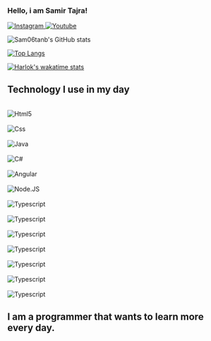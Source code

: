 ### Hello, i am Samir Tajra!

[![Instagram](https://img.shields.io/badge/Instagram-E4405F?style=for-the-badge&logo=instagram&logoColor=white)
](https://www.instagram.com/samirtajra6/)
[![Youtube](https://img.shields.io/badge/YouTube-FF0000?style=for-the-badge&logo=youtube&logoColor=white)](https://www.youtube.com/channel/UCgp6BkyctNOxTs1DnKNFjAA)

![Sam06tanb's GitHub stats](https://github-readme-stats.vercel.app/api?username=Sam06tanb&show_icons=true&theme=radical)

[![Top Langs](https://github-readme-stats.vercel.app/api/top-langs/?username=Sam06tanb&layout=donut)](https://github.com/Sam06tanb/github-readme-stats)

[![Harlok's wakatime stats](https://github-readme-stats.vercel.app/api/wakatime?username=sam06tanb)](https://github.com/Sam06tanb/github-readme-stats)

## Technology I use in my day

<div style="display: inline_block"><br/>
<img align="center" alt="Html5" src="https://img.shields.io/badge/HTML-239120?style=for-the-badge&logo=html5&logoColor=white">
</div>
<div style="display: inline_block"><br/>
<img align="center" alt="Css" src="https://img.shields.io/badge/CSS-239120?&style=for-the-badge&logo=css3&logoColor=white">
</div>
<div style="display: inline_block"><br/>
<img align="center" alt="Java" src="https://img.shields.io/badge/Java-ED8B00?style=for-the-badge&logo=openjdk&logoColor=white">
</div>
<div style="display: inline_block"><br/>
<img align="center" alt="C#" src="https://img.shields.io/badge/C%23-007ACC?style=flat&logo=CSharp&logoColor=white">
</div>
<div style="display: inline_block"><br/>
<img align="center" alt="Angular" src="https://img.shields.io/badge/Angular-DD0031?style=for-the-badge&logo=angular&logoColor=white">
</div>
<div style="display: inline_block"><br/>
<img align="center" alt="Node.JS" src="https://img.shields.io/badge/Node.js-43853D?style=for-the-badge&logo=node.js&logoColor=white">
</div>
<div style="display: inline_block"><br/>
<img align="center" alt="Typescript" src="https://img.shields.io/badge/TypeScript-007ACC?style=for-the-badge&logo=typescript&logoColor=white">
</div>
<div style="display: inline_block"><br/>
<img align="center" alt="Typescript" src="https://img.shields.io/badge/Postman-007ACC?style=for-the-badge&logo=postman&logoColor=orange">
</div>
<div style="display: inline_block"><br/>
<img align="center" alt="Typescript" src="https://img.shields.io/badge/ApacheTomcat-007ACC?style=for-the-badge&logo=apachetomcat&logoColor=yellow">
</div>
<div style="display: inline_block"><br/>
<img align="center" alt="Typescript" src="https://img.shields.io/badge/Springboot-007ACC?style=for-the-badge&logo=springboot&logoColor=green">
</div>
<div style="display: inline_block"><br/>
<img align="center" alt="Typescript" src="https://img.shields.io/badge/Postgresql-007ACC?style=for-the-badge&logo=postgresql&logoColor=blue">
</div>
<div style="display: inline_block"><br/>
<img align="center" alt="Typescript" src="https://img.shields.io/badge/Maven-007ACC?style=for-the-badge&logo=maven&logoColor=purple">
</div>
<div style="display: inline_block"><br/>
<img align="center" alt="Typescript" src="https://img.shields.io/badge/Heroku-007ACC?style=for-the-badge&logo=heroku&logoColor=green">
</div>



## I am a programmer that wants to learn more every day.
